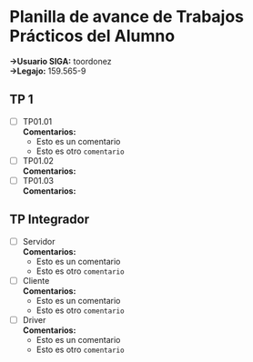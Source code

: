 # Planilla de avance de Trabajos Prácticos del Alumno

**->Usuario SIGA:** toordonez  
**->Legajo:** 159.565-9  

## TP 1
- [ ] TP01.01  
 **Comentarios:**
	- Esto es un comentario
	- Esto es otro <code>comentario</code>
- [ ] TP01.02  
 **Comentarios:**
- [ ] TP01.03  
 **Comentarios:**
 
## TP Integrador
- [ ] Servidor  
 **Comentarios:**
	- Esto es un comentario
	- Esto es otro <code>comentario</code>
- [ ] Cliente  
 **Comentarios:**
	- Esto es un comentario
	- Esto es otro <code>comentario</code>
- [ ] Driver  
 **Comentarios:**
	- Esto es un comentario
	- Esto es otro <code>comentario</code>
